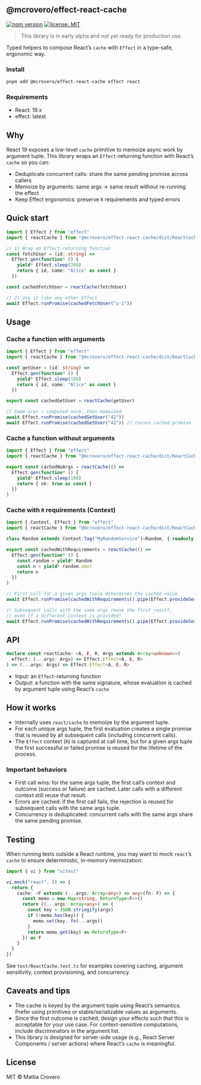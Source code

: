 ## @mcrovero/effect-react-cache

[![npm version](https://img.shields.io/npm/v/%40mcrovero%2Feffect-react-cache.svg?logo=npm&label=npm)](https://www.npmjs.com/package/@mcrovero/effect-react-cache)
[![license: MIT](https://img.shields.io/badge/license-MIT-yellow.svg)](LICENSE)

> This library is in early alpha and not yet ready for production use.

Typed helpers to compose React’s `cache` with `Effect` in a type-safe, ergonomic way.

### Install

```sh
pnpm add @mcrovero/effect-react-cache effect react
```

### Requirements

- React: 19.x
- effect: latest

## Why

React 19 exposes a low-level `cache` primitive to memoize async work by argument tuple. This library wraps an `Effect`-returning function with React’s `cache` so you can:

- Deduplicate concurrent calls: share the same pending promise across callers
- Memoize by arguments: same args → same result without re-running the effect
- Keep Effect ergonomics: preserve `R` requirements and typed errors

## Quick start

```ts
import { Effect } from "effect"
import { reactCache } from "@mcrovero/effect-react-cache/dist/ReactCache.js"

// 1) Wrap an Effect-returning function
const fetchUser = (id: string) =>
  Effect.gen(function* () {
    yield* Effect.sleep(200)
    return { id, name: "Alice" as const }
  })

const cachedFetchUser = reactCache(fetchUser)

// 2) Use it like any other Effect
await Effect.runPromise(cachedFetchUser("u-1"))
```

## Usage

### Cache a function with arguments

```ts
import { Effect } from "effect"
import { reactCache } from "@mcrovero/effect-react-cache/dist/ReactCache.js"

const getUser = (id: string) =>
  Effect.gen(function* () {
    yield* Effect.sleep(100)
    return { id, name: "Alice" as const }
  })

export const cachedGetUser = reactCache(getUser)

// Same args → computed once, then memoized
await Effect.runPromise(cachedGetUser("42"))
await Effect.runPromise(cachedGetUser("42")) // reuses cached promise
```

### Cache a function without arguments

```ts
import { Effect } from "effect"
import { reactCache } from "@mcrovero/effect-react-cache/dist/ReactCache.js"

export const cachedNoArgs = reactCache(() =>
  Effect.gen(function* () {
    yield* Effect.sleep(100)
    return { ok: true as const }
  })
)
```

### Cache with `R` requirements (Context)

```ts
import { Context, Effect } from "effect"
import { reactCache } from "@mcrovero/effect-react-cache/dist/ReactCache.js"

class Random extends Context.Tag("MyRandomService")<Random, { readonly next: Effect.Effect<number> }>() {}

export const cachedWithRequirements = reactCache(() =>
  Effect.gen(function* () {
    const random = yield* Random
    const n = yield* random.next
    return n
  })
)

// First call for a given args tuple determines the cached value
await Effect.runPromise(cachedWithRequirements().pipe(Effect.provideService(Random, { next: Effect.succeed(111) })))

// Subsequent calls with the same args reuse the first result,
// even if a different Context is provided!
await Effect.runPromise(cachedWithRequirements().pipe(Effect.provideService(Random, { next: Effect.succeed(222) })))
```

## API

```ts
declare const reactCache: <A, E, R, Args extends Array<unknown>>(
  effect: (...args: Args) => Effect.Effect<A, E, R>
) => (...args: Args) => Effect.Effect<A, E, R>
```

- Input: an `Effect`-returning function
- Output: a function with the same signature, whose evaluation is cached by argument tuple using React’s `cache`

## How it works

- Internally uses `react/cache` to memoize by the argument tuple.
- For each unique args tuple, the first evaluation creates a single promise that is reused by all subsequent calls (including concurrent calls).
- The `Effect` context (`R`) is captured at call time, but for a given args tuple the first successful or failed promise is reused for the lifetime of the process.

### Important behaviors

- First call wins: for the same args tuple, the first call’s context and outcome (success or failure) are cached. Later calls with a different context still reuse that result.
- Errors are cached: if the first call fails, the rejection is reused for subsequent calls with the same args tuple.
- Concurrency is deduplicated: concurrent calls with the same args share the same pending promise.

## Testing

When running tests outside a React runtime, you may want to mock `react`’s `cache` to ensure deterministic, in-memory memoization:

```ts
import { vi } from "vitest"

vi.mock("react", () => {
  return {
    cache: <F extends (...args: Array<any>) => any>(fn: F) => {
      const memo = new Map<string, ReturnType<F>>()
      return ((...args: Array<any>) => {
        const key = JSON.stringify(args)
        if (!memo.has(key)) {
          memo.set(key, fn(...args))
        }
        return memo.get(key) as ReturnType<F>
      }) as F
    }
  }
})
```

See `test/ReactCache.test.ts` for examples covering caching, argument sensitivity, context provisioning, and concurrency.

## Caveats and tips

- The cache is keyed by the argument tuple using React’s semantics. Prefer using primitives or stable/serializable values as arguments.
- Since the first outcome is cached, design your effects such that this is acceptable for your use case. For context-sensitive computations, include discriminators in the argument list.
- This library is designed for server-side usage (e.g., React Server Components / server actions) where React’s `cache` is meaningful.

## License

MIT © Mattia Crovero
